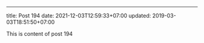 ---
title: Post 194
date: 2021-12-03T12:59:33+07:00
updated: 2019-03-03T18:51:50+07:00

This is content of post 194